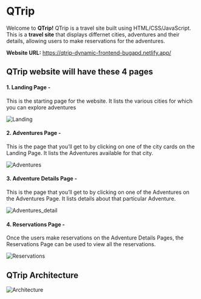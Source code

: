 
# QTrip

Welcome to **QTrip!** QTrip is a travel site built using HTML/CSS/JavaScript. This is a **travel site** that displays differnet cities, adventures and their details, allowing users to make reservations for the adventures.

**Website URL:** https://qtrip-dynamic-frontend-bugapd.netlify.app/


## QTrip website will have these 4 pages
#### 1. Landing Page - 
This is the starting page for the website. It lists the various cities for which you can explore adventures

![Landing](https://drive.google.com/uc?export=view&id=1PHELIA2eVSOMBCXBjRu2ZyZOLWkTFUnf)

#### 2. Adventures Page - 
This is the page that you’ll get to by clicking on one of the city cards on the Landing Page. It lists the Adventures available for that city.

![Adventures](https://drive.google.com/uc?export=view&id=1o5Eg68QUouIvmg6DiWDKSFonsI2Apz17)

#### 3. Adventure Details Page - 
This is the page that you’ll get to by clicking on one of the Adventures on the Adventures Page. It lists details about that particular Adventure.

![Adventures_detail](https://drive.google.com/uc?export=view&id=1nccHi73P9mp1JS_OSppKcsSig4cfv7CW)

#### 4. Reservations Page - 
Once the users make reservations on the Adventure Details Pages, the Reservations Page can be used to view all the reservations.

![Reservations](https://drive.google.com/uc?export=view&id=1dp2hvPTFp2hoSxzgSzQ6OdX60u6m-TTh)

## QTrip Architecture
![Architecture](https://drive.google.com/uc?export=view&id=1H5l2Yd7rkt-7_3jgb-x2tvYnK0RE1doO)
